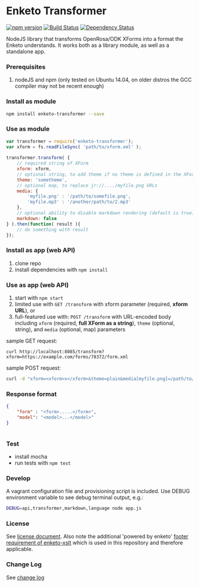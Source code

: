 Enketo Transformer 
=================

[![npm version](https://badge.fury.io/js/enketo-transformer.svg)](http://badge.fury.io/js/enketo-transformer) [![Build Status](https://travis-ci.org/enketo/enketo-transformer.svg?branch=master)](https://travis-ci.org/enketo/enketo-transformer) [![Dependency Status](https://david-dm.org/enketo/enketo-transformer.svg)](https://david-dm.org/enketo/enketo-transformer)

NodeJS library that transforms OpenRosa/ODK XForms into a format the Enketo understands. It works both as a library module, as well as a standalone app.

### Prerequisites

1. nodeJS and npm (only tested on Ubuntu 14.04, on older distros the GCC compiler may not be recent enough)

### Install as module

```bash
npm install enketo-transformer --save
```

### Use as module

```js
var transformer = require('enketo-transformer');
var xform = fs.readFileSync( 'path/to/xform.xml' );
  
transformer.transform( {
	// required string of XForm
    xform: xform,
    // optional string, to add theme if no theme is defined in the XForm
    theme: 'sometheme', 
    // optional map, to replace jr://..../myfile.png URLs
    media: {
    	'myfile.png' : '/path/to/somefile.png',
    	'myfile.mp3' : '/another/path/to/2.mp3'
	},
    // optional ability to disable markdown rendering (default is true)
    markdown: false
} ).then(function( result ){
    // do something with result
});
```

### Install as app (web API)
1. clone repo
2. install dependencies with `npm install`

### Use as app (web API)

1. start with `npm start`
2. limited use with `GET /transform` with xform parameter (required, **xform URL**), or
3. full-featured use with: `POST /transform` with URL-encoded body including `xform` (required, **full XForm as a string**), `theme` (optional, string), and `media` (optional, map) parameters

sample GET request:
```
curl http://localhost:8085/transform?xform=https://example.com/forms/78372/form.xml
```

sample POST request: 
```bash
curl -d "xform=<xform>x</xform>&theme=plain&media[myfile.png]=/path/to/somefile.png&media[this]=that" http://localhost:8085/transform
```

### Response format

```json
{
	"form" : "<form>.....</form>",
	"model": "<model>...</model>"
}
	
```

### Test

* install mocha 
* run tests with `npm test`

### Develop
 
A vagrant configuration file and provisioning script is included. Use DEBUG environment variable to see debug terminal output, e.g.:

```bash
DEBUG=api,transformer,markdown,language node app.js
```

### License

See [license document](./LICENSE). Also note the additional 'powered by enketo' [footer requirement of enketo-xslt](https://github.com/enketo/enketo-xslt#license) which is used in this repository and therefore applicable.

### Change Log

See [change log](./CHANGELOG.md)

